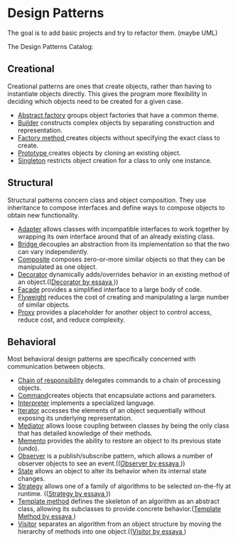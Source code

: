 # Design Patterns
The goal is to add basic projects and try to refactor them. (maybe UML)

The Design Patterns Catalog:
## Creational
Creational patterns are ones that create objects, rather than having to instantiate objects directly. This gives the program more flexibility in deciding which objects need to be created for a given case.

- [Abstract factory](https://refactoring.guru/es/design-patterns/abstract-factory)  groups object factories that have a common theme.
- [Builder](https://refactoring.guru/es/design-patterns/builder) constructs complex objects by separating construction and representation.
- [Factory method ](https://refactoring.guru/es/design-patterns/factory-method)creates objects without specifying the exact class to create.
- [Prototype ](https://refactoring.guru/es/design-patterns/prototype)creates objects by cloning an existing object.
- [Singleton](https://refactoring.guru/es/design-patterns/singleton) restricts object creation for a class to only one instance.
  
## Structural
Structural patterns concern class and object composition. They use inheritance to compose interfaces and define ways to compose objects to obtain new functionality.

- [Adapter](https://refactoring.guru/es/design-patterns/adapter)  allows classes with incompatible interfaces to work together by wrapping its own interface around that of an already existing class.
- [Bridge ](https://refactoring.guru/es/design-patterns/bridge)decouples an abstraction from its implementation so that the two can vary independently.
- [Composite](https://refactoring.guru/es/design-patterns/composite) composes zero-or-more similar objects so that they can be manipulated as one object. 
- [Decorator](https://refactoring.guru/es/design-patterns/decorator) dynamically adds/overrides behavior in an existing method of an object.(([Decorator by essaya ](https://github.com/algoritmos3ce/Ejercicios/blob/main/src/main/java/PatronesDeDise%C3%B1o/Cafe/Solucion.md)))
- [Facade](https://refactoring.guru/es/design-patterns/facade) provides a simplified interface to a large body of code.
- [Flyweight](https://refactoring.guru/es/design-patterns/flyweight) reduces the cost of creating and manipulating a large number of similar objects.
- [Proxy](https://refactoring.guru/es/design-patterns/proxy) provides a placeholder for another object to control access, reduce cost, and reduce complexity.

## Behavioral
Most behavioral design patterns are specifically concerned with communication between objects.

- [Chain of responsibility](h) delegates commands to a chain of processing objects.
- [Command](h)creates objects that encapsulate actions and parameters.
- [Interpreter](h) implements a specialized language.
- [Iterator](https://refactoring.guru/es/design-patterns/iterator) accesses the elements of an object sequentially without exposing its underlying representation.
- [Mediator](h) allows loose coupling between classes by being the only class that has detailed knowledge of their methods.
- [Memento](h) provides the ability to restore an object to its previous state (undo).
- [Observer](https://refactoring.guru/es/design-patterns/observer) is a publish/subscribe pattern, which allows a number of observer objects to see an event.(([Observer by essaya ](https://github.com/algoritmos3ce/Ejercicios/blob/main/src/main/java/PatronesDeDise%C3%B1o/Sensores/Solucion.md)))
- [State](h) allows an object to alter its behavior when its internal state changes.
- [Strategy](https://refactoring.guru/es/design-patterns/strategy) allows one of a family of algorithms to be selected on-the-fly at runtime. (([Strategy by essaya ](https://github.com/algoritmos3ce/Ejercicios/tree/main/src/main/java/PatronesDeDise%C3%B1o/Futbol#readme)))
- [Template method](h) defines the skeleton of an algorithm as an abstract class, allowing its subclasses to provide concrete behavior.([Template Method by essaya
](https://github.com/algoritmos3ce/Ejercicios/blob/main/src/main/java/PatronesDeDise%C3%B1o/Impresoras/Solucion.md))
- [Visitor](https://refactoring.guru/es/design-patterns/visitor)  separates an algorithm from an object structure by moving the hierarchy of methods into one object.(([Visitor by essaya 
](https://github.com/algoritmos3ce/Ejercicios/blob/main/src/main/java/PatronesDeDise%C3%B1o/Figuras/Solucion.md))
